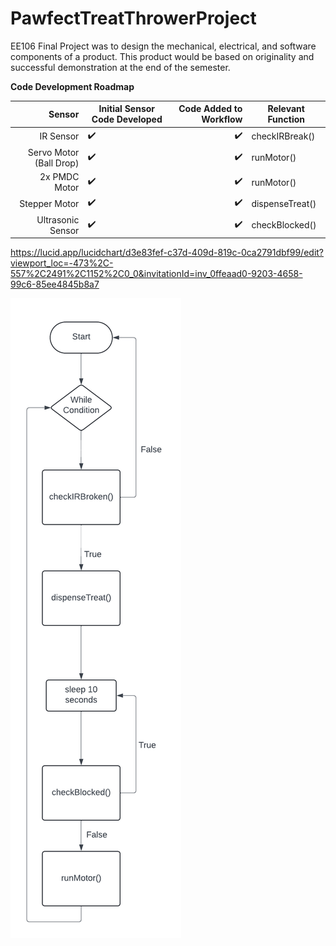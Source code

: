 # PawfectTreatThrowerProject
EE106 Final Project was to design the mechanical, electrical, and software components of a product. This product would be based on originality and successful demonstration at the end of the semester.

**Code Development Roadmap**

| Sensor | Initial Sensor Code Developed | Code Added to Workflow | Relevant Function |
|-----:|---------------|-----:|---------------|
| IR Sensor | :heavy_check_mark: | :heavy_check_mark: | checkIRBreak() |
| Servo Motor (Ball Drop) | :heavy_check_mark: | :heavy_check_mark: | runMotor() |
| 2x PMDC Motor | :heavy_check_mark: | :heavy_check_mark: | runMotor() | limitations on motor due to L298 driver board selected.
| Stepper Motor | :heavy_check_mark: | :heavy_check_mark: | dispenseTreat() |
| Ultrasonic Sensor | :heavy_check_mark: | :heavy_check_mark: | checkBlocked() |

https://lucid.app/lucidchart/d3e83fef-c37d-409d-819c-0ca2791dbf99/edit?viewport_loc=-473%2C-557%2C2491%2C1152%2C0_0&invitationId=inv_0ffeaad0-9203-4658-99c6-85ee4845b8a7


![alt text](https://github.com/ElaynaSeguin/PawfectTreatThrower/blob/main/PetLauncherFlowChart.png)
